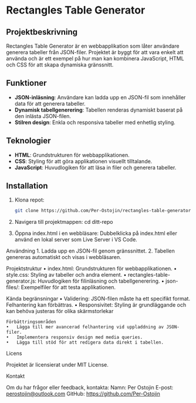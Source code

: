 # Rectangles Table Generator

## Projektbeskrivning

Rectangles Table Generator är en webbapplikation som låter användare generera
tabeller från JSON-filer. Projektet är byggt för att vara enkelt att använda och
är ett exempel på hur man kan kombinera JavaScript, HTML och CSS för att skapa
dynamiska gränssnitt.

## Funktioner

- **JSON-inläsning**: Användare kan ladda upp en JSON-fil som innehåller data
  för att generera tabeller.
- **Dynamisk tabellgenerering**: Tabellen renderas dynamiskt baserat på den
  inlästa JSON-filen.
- **Stilren design**: Enkla och responsiva tabeller med enhetlig styling.

## Teknologier

- **HTML**: Grundstrukturen för webbapplikationen.
- **CSS**: Styling för att göra applikationen visuellt tilltalande.
- **JavaScript**: Huvudlogiken för att läsa in filer och generera tabeller.

## Installation

1. Klona repot:

   ```bash
   git clone https://github.com/Per-Ostojin/rectangles-table-generator

   ```

2. Navigera till projektmappen: cd ditt-repo

3. Öppna index.html i en webbläsare: Dubbelklicka på index.html eller använd en
   lokal server som Live Server i VS Code.

Användning 1. Ladda upp en JSON-fil genom gränssnittet. 2. Tabellen genereras
automatiskt och visas i webbläsaren.

Projektstruktur • index.html: Grundstrukturen för webbapplikationen. •
style.css: Styling av tabeller och andra element. •
rectangles-table-generator.js: Huvudlogiken för filinläsning och
tabellgenerering. • json-files/: Exempelfiler för att testa applikationen.

Kända begränsningar • Validering: JSON-filen måste ha ett specifikt format.
Felhantering kan förbättras. • Responsivitet: Styling är grundläggande och kan
behöva justeras för olika skärmstorlekar

    Förbättringsområden
    •	Lägga till mer avancerad felhantering vid uppladdning av JSON-filer.
    •	Implementera responsiv design med media queries.
    •	Lägga till stöd för att redigera data direkt i tabellen.

Licens

Projektet är licensierat under MIT License.

Kontakt

Om du har frågor eller feedback, kontakta: 
Namn: Per Ostojin 
E-post: perostojin@outlook.com 
GitHub: https://github.com/Per-Ostojin
